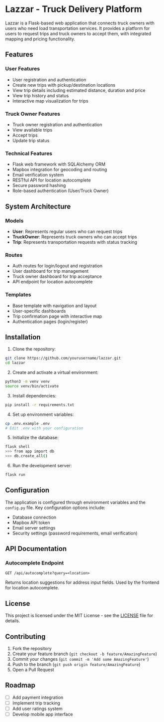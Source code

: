 # Lazzar - Truck Delivery Platform

Lazzar is a Flask-based web application that connects truck owners with users who need load transportation services. It provides a platform for users to request trips and truck owners to accept them, with integrated mapping and pricing functionality.

## Features

### User Features
- User registration and authentication
- Create new trips with pickup/destination locations
- View trip details including estimated distance, duration and price
- View trip history and status
- Interactive map visualization for trips

### Truck Owner Features
- Truck owner registration and authentication
- View available trips
- Accept trips
- Update trip status

### Technical Features
- Flask web framework with SQLAlchemy ORM
- Mapbox integration for geocoding and routing
- Email verification system
- RESTful API for location autocomplete
- Secure password hashing
- Role-based authentication (User/Truck Owner)

## System Architecture

### Models
- **User**: Represents regular users who can request trips
- **TruckOwner**: Represents truck owners who can accept trips
- **Trip**: Represents transportation requests with status tracking

### Routes
- Auth routes for login/logout and registration
- User dashboard for trip management
- Truck owner dashboard for trip acceptance
- API endpoint for location autocomplete

### Templates
- Base template with navigation and layout
- User-specific dashboards
- Trip confirmation page with interactive map
- Authentication pages (login/register)

## Installation

1. Clone the repository:
```bash
git clone https://github.com/yourusername/lazzar.git
cd lazzar
```

2. Create and activate a virtual environment:
```bash
python3 -m venv venv
source venv/bin/activate
```

3. Install dependencies:
```bash
pip install -r requirements.txt
```

4. Set up environment variables:
```bash
cp .env.example .env
# Edit .env with your configuration
```

5. Initialize the database:
```bash
flask shell
>>> from app import db
>>> db.create_all()
```

6. Run the development server:
```bash
flask run
```

## Configuration

The application is configured through environment variables and the `config.py` file. Key configuration options include:

- Database connection
- Mapbox API token
- Email server settings
- Security settings (password requirements, email verification)

## API Documentation

### Autocomplete Endpoint
`GET /api/autocomplete?query=<location>`

Returns location suggestions for address input fields. Used by the frontend for location autocomplete.

## License

This project is licensed under the MIT License - see the [LICENSE](LICENSE) file for details.

## Contributing

1. Fork the repository
2. Create your feature branch (`git checkout -b feature/AmazingFeature`)
3. Commit your changes (`git commit -m 'Add some AmazingFeature'`)
4. Push to the branch (`git push origin feature/AmazingFeature`)
5. Open a Pull Request

## Roadmap

- [ ] Add payment integration
- [ ] Implement trip tracking
- [ ] Add user ratings system
- [ ] Develop mobile app interface
